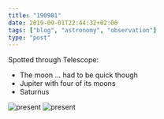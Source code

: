 ```yaml
---
title: "190901"
date: 2019-09-01T22:44:32+02:00
tags: ["blog", "astronomy", "observation"]
type: "post"
---
```



Spotted through Telescope:

* The moon ... had to be quick though
* Jupiter with four of its moons
* Saturnus


<img src="/images/as_20190901_01.jpg" alt="present" class="default">
<img src="/images/as_20190901_02.jpg" alt="present" class="default">
